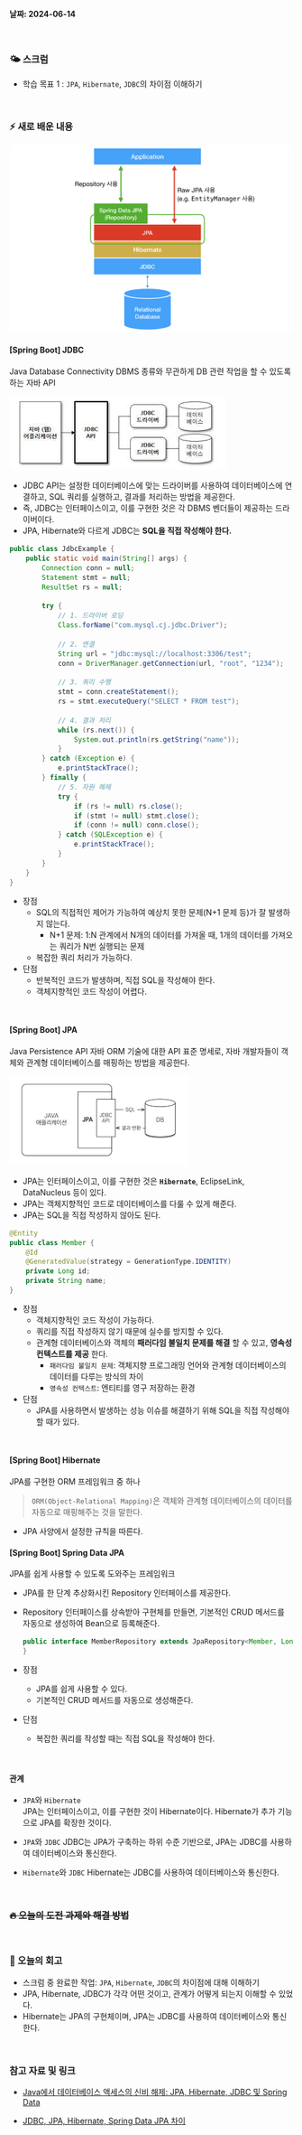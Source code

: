 #### 날짜: 2024-06-14

<br/>

### 🌤️ 스크럼

-   학습 목표 1 : `JPA`, `Hibernate`, `JDBC`의 차이점 이해하기

<br/>

### ⚡️ 새로 배운 내용

![](img/20240614_1.png)

#### [Spring Boot] JDBC

Java Database Connectivity
DBMS 종류와 무관하게 DB 관련 작업을 할 수 있도록 하는 자바 API

![](img/20240614_2.png)

-   JDBC API는 설정한 데이터베이스에 맞는 드라이버를 사용하여 데이터베이스에 연결하고, SQL 쿼리를 실행하고, 결과를 처리하는 방법을 제공한다.
-   즉, JDBC는 인터페이스이고, 이를 구현한 것은 각 DBMS 벤더들이 제공하는 드라이버이다.
-   JPA, Hibernate와 다르게 JDBC는 **SQL을 직접 작성해야 한다.**

```java
public class JdbcExample {
    public static void main(String[] args) {
        Connection conn = null;
        Statement stmt = null;
        ResultSet rs = null;

        try {
            // 1. 드라이버 로딩
            Class.forName("com.mysql.cj.jdbc.Driver");

            // 2. 연결
            String url = "jdbc:mysql://localhost:3306/test";
            conn = DriverManager.getConnection(url, "root", "1234");

            // 3. 쿼리 수행
            stmt = conn.createStatement();
            rs = stmt.executeQuery("SELECT * FROM test");

            // 4. 결과 처리
            while (rs.next()) {
                System.out.println(rs.getString("name"));
            }
        } catch (Exception e) {
            e.printStackTrace();
        } finally {
            // 5. 자원 해제
            try {
                if (rs != null) rs.close();
                if (stmt != null) stmt.close();
                if (conn != null) conn.close();
            } catch (SQLException e) {
                e.printStackTrace();
            }
        }
    }
}
```

-   장점
    -   SQL의 직접적인 제어가 가능하여 예상치 못한 문제(N+1 문제 등)가 잘 발생하지 않는다.
        -   N+1 문제: 1:N 관계에서 N개의 데이터를 가져올 때, 1개의 데이터를 가져오는 쿼리가 N번 실행되는 문제
    -   복잡한 쿼리 처리가 가능하다.
-   단점
    -   반복적인 코드가 발생하며, 직접 SQL을 작성해야 한다.
    -   객체지향적인 코드 작성이 어렵다.

<br/>

#### [Spring Boot] JPA

Java Persistence API
자바 ORM 기술에 대한 API 표준 명세로, 자바 개발자들이 객체와 관계형 데이터베이스를 매핑하는 방법을 제공한다.

![alt text](img/20240614_3.png)

-   JPA는 인터페이스이고, 이를 구현한 것은 **`Hibernate`**, EclipseLink, DataNucleus 등이 있다.
-   JPA는 객체지향적인 코드로 데이터베이스를 다룰 수 있게 해준다.
-   JPA는 SQL을 직접 작성하지 않아도 된다.

```java
@Entity
public class Member {
    @Id
    @GeneratedValue(strategy = GenerationType.IDENTITY)
    private Long id;
    private String name;
}
```

-   장점
    -   객체지향적인 코드 작성이 가능하다.
    -   쿼리를 직접 작성하지 않기 때문에 실수를 방지할 수 있다.
    -   관계형 데이터베이스와 객체의 **패러다임 불일치 문제를 해결** 할 수 있고, **영속성 컨텍스트를 제공** 한다.
        -   `패러다임 불일치 문제`: 객체지향 프로그래밍 언어와 관계형 데이터베이스의 데이터를 다루는 방식의 차이
        -   `영속성 컨텍스트`: 엔티티를 영구 저장하는 환경
-   단점
    -   JPA를 사용하면서 발생하는 성능 이슈를 해결하기 위해 SQL을 직접 작성해야 할 때가 있다.

<br/>

#### [Spring Boot] Hibernate

JPA를 구현한 ORM 프레임워크 중 하나

> `ORM(Object-Relational Mapping)`은 객체와 관계형 데이터베이스의 데이터를 자동으로 매핑해주는 것을 말한다.

-   JPA 사양에서 설정한 규칙을 따른다.

#### [Spring Boot] Spring Data JPA

JPA를 쉽게 사용할 수 있도록 도와주는 프레임워크

-   JPA를 한 단계 추상화시킨 Repository 인터페이스를 제공한다.
-   Repository 인터페이스를 상속받아 구현체를 만들면, 기본적인 CRUD 메서드를 자동으로 생성하여 Bean으로 등록해준다.

    ```java
    public interface MemberRepository extends JpaRepository<Member, Long> {
    }
    ```

-   장점
    -   JPA를 쉽게 사용할 수 있다.
    -   기본적인 CRUD 메서드를 자동으로 생성해준다.
-   단점
    -   복잡한 쿼리를 작성할 때는 직접 SQL을 작성해야 한다.

<br/>

#### 관계

-   `JPA`와 `Hibernate`  
     JPA는 인터페이스이고, 이를 구현한 것이 Hibernate이다. Hibernate가 추가 기능으로 JPA를 확장한 것이다.

-   `JPA`와 `JDBC`
    JDBC는 JPA가 구축하는 하위 수준 기반으로, JPA는 JDBC를 사용하여 데이터베이스와 통신한다.

-   `Hibernate`와 `JDBC`
    Hibernate는 JDBC를 사용하여 데이터베이스와 통신한다.

<br/>

### ~~🔥 오늘의 도전 과제와 해결 방법~~

<br/>

### 🤔 오늘의 회고

-   스크럼 중 완료한 작업: `JPA`, `Hibernate`, `JDBC`의 차이점에 대해 이해하기
-   JPA, Hibernate, JDBC가 각각 어떤 것이고, 관계가 어떻게 되는지 이해할 수 있었다.
-   Hibernate는 JPA의 구현체이며, JPA는 JDBC를 사용하여 데이터베이스와 통신한다.

<br/>

### 참고 자료 및 링크

-   [Java에서 데이터베이스 액세스의 신비 해제: JPA, Hibernate, JDBC 및 Spring Data](https://www.linkedin.com/pulse/demystifying-database-access-java-jpa-hibernate-jdbc-ali-gb7uf/)

-   [JDBC, JPA, Hibernate, Spring Data JPA 차이
    ](https://velog.io/@pppp0722/JDBC-JPA-Hibernate-Spring-Data-JPA-%EC%B0%A8%EC%9D%B4)

